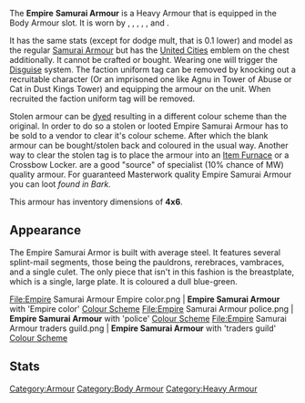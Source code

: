 The **Empire** **Samurai Armour** is a Heavy Armour that is equipped in
the Body Armour slot. It is worn by [](Samurai_Gate_Guard.md), [](Samurai_Gate_Sergeant.md), [](Samurai_Police.md), [](Police_Chief.md), [](Noble_Captain.md), [](Sanda's_Noble_Guard.md) and [](Empire_Noble_Guard_Hooded.md).

It has the same stats (except for dodge mult, that is 0.1 lower) and
model as the regular [Samurai Armour](Samurai_Armour.md "wikilink") but has
the [United Cities](02%20-%20Projects%20&%20Wikis/Kenshi/Kenshi%20Wiki/Kenshi%20Wiki%20Template/United_Cities.md "wikilink") emblem on the chest
additionally. It cannot be crafted or bought. Wearing one will trigger
the [Disguise](Disguise.md "wikilink") system. The faction uniform tag can
be removed by knocking out a recruitable character (Or an imprisoned one
like Agnu in Tower of Abuse or Cat in Dust Kings Tower) and equipping
the armour on the unit. When recruited the faction uniform tag will be
removed.

Stolen armour can be [dyed](Colour_Scheme.md "wikilink") resulting in a
different colour scheme than the original. In order to do so a stolen or
looted Empire Samurai Armour has to be sold to a vendor to clear it's
colour scheme. After which the blank armour can be bought/stolen back
and coloured in the usual way. Another way to clear the stolen tag is to
place the armour into an [Item Furnace](Item_Furnace.md "wikilink") or a
Crossbow Locker. [](Samurai_Gate_Sergeant.md) are a good "source" of
specialist (10% chance of MW) quality armour. For guaranteed Masterwork
quality Empire Samurai Armour you can loot *[](Sanda's_Noble_Guard.md) found in Bark.*

This armour has inventory dimensions of **4x6**.

## Appearance

The Empire Samurai Armor is built with average steel. It features
several splint-mail segments, those being the pauldrons, rerebraces,
vambraces, and a single culet. The only piece that isn't in this fashion
is the breastplate, which is a single, large plate. It is coloured a
dull blue-green.

<File:Empire> Samurai Armour Empire color.png \| **Empire Samurai
Armour** with 'Empire color' [Colour Scheme](Colour_Scheme.md "wikilink")
<File:Empire> Samurai Armour police.png \| **Empire Samurai Armour**
with 'police' [Colour Scheme](Colour_Scheme.md "wikilink") <File:Empire>
Samurai Armour traders guild.png \| **Empire Samurai Armour** with
'traders guild' [Colour Scheme](Colour_Scheme.md "wikilink")

## Stats

[Category:Armour](Category:Armour "wikilink") [Category:Body
Armour](Category:Body_Armour "wikilink") [Category:Heavy
Armour](Category:Heavy_Armour "wikilink")